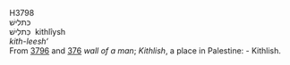 <body>
  <p>H3798<br>  כּתלישׁ  <br> כִּתלִישׁ  ‎  kithlı̂ysh  <br><i>kith-leesh‘ </i><br>From <a href="h3796.htm">3796</a> and <a href="h0376.htm">376</a>  <i>wall</i> <i>of</i> <i>a</i> <i>man</i>; <i>Kithlish</i>, a place in Palestine: - Kithlish.<br></p>
 </body>